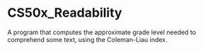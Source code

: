 # CS50x_Readability
A program that computes the approximate grade level needed to comprehend some text, using the Coleman-Liau index.
